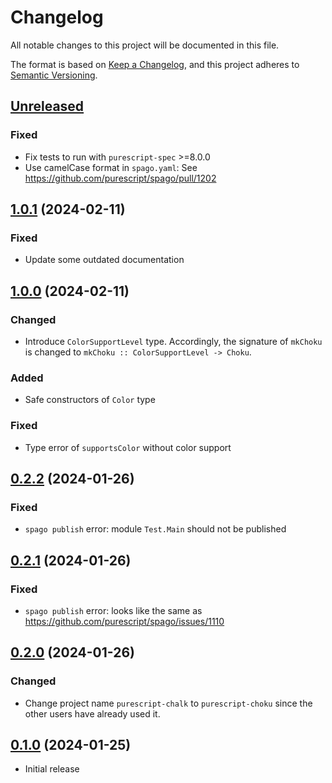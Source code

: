 # Changelog

All notable changes to this project will be documented in this file.

The format is based on [Keep a Changelog][1],
and this project adheres to [Semantic Versioning][2].

[1]: https://keepachangelog.com/en/1.0.0/
[2]: https://semver.org/spec/v2.0.0.html

## [Unreleased]

### Fixed

- Fix tests to run with `purescript-spec` >=8.0.0
- Use camelCase format in `spago.yaml`:
  See https://github.com/purescript/spago/pull/1202

## [1.0.1] (2024-02-11)

### Fixed

- Update some outdated documentation

## [1.0.0] (2024-02-11)

### Changed

- Introduce `ColorSupportLevel` type.
  Accordingly, the signature of `mkChoku` is changed to
  `mkChoku :: ColorSupportLevel -> Choku`.

### Added

- Safe constructors of `Color` type

### Fixed

- Type error of `supportsColor` without color support
  
## [0.2.2] (2024-01-26)

### Fixed

- `spago publish` error: module `Test.Main` should not be published

## [0.2.1] (2024-01-26)

### Fixed

- `spago publish` error: looks like the same as
  https://github.com/purescript/spago/issues/1110


## [0.2.0] (2024-01-26)

### Changed

- Change project name `purescript-chalk` to `purescript-choku`
  since the other users have already used it.

## [0.1.0] (2024-01-25)

- Initial release

[Unreleased]: https://github.com/m15a/purescript-choku/tree/main
[1.0.1]: https://github.com/m15a/purescript-choku/releases/tag/v1.0.1
[1.0.0]: https://github.com/m15a/purescript-choku/releases/tag/v1.0.0
[0.2.2]: https://github.com/m15a/purescript-choku/releases/tag/v0.2.2
[0.2.1]: https://github.com/m15a/purescript-choku/tree/v0.2.1
[0.2.0]: https://github.com/m15a/purescript-choku/tree/v0.2.0
[0.1.0]: https://github.com/m15a/purescript-choku/tree/v0.1.0

<!-- vim: set tw=72 spell: -->
